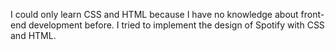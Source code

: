 I could only learn CSS and HTML because I have no knowledge about front-end development before. I tried to implement the design of Spotify with CSS and HTML. 
